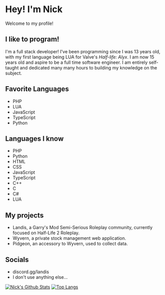 # Hey! I'm Nick
Welcome to my profile!

## I like to program!
I'm a full stack developer! I've been programming since I was 13 years old, with my first language being LUA for Valve's *Half-life: Alyx*. I am now 15 years old and aspire to be a full time software engineer. I am entirely self-taught and dedicated many many hours to building my knowledge on the subject.

## Favorite Languages
- PHP
- LUA
- JavaScript
- TypeScript
- Python

## Languages I know
- PHP
- Python
- HTML
- CSS
- JavaScript
- TypeScript
- C++
- C
- C#
- LUA

## My projects
- Landis, a Garry's Mod Semi-Serious Roleplay community, currently focused on Half-Life 2 Roleplay.
- Wyvern, a private stock management web application.
- Pidgeon, an accessory to Wyvern, used to collect data.

## Socials
- discord.gg/landis
- I don't use anything else...

[![Nick's Github Stats](https://github-readme-stats.vercel.app/api?username=urnotnick&theme=tokyonight)](https://github.com/anuraghazra/github-readme-stats)
[![Top Langs](https://github-readme-stats.vercel.app/api/top-langs/?username=urnotnick&theme=tokyonight)](https://github.com/anuraghazra/github-readme-stats)

<!--
**urnotnick/urnotnick** is a ✨ _special_ ✨ repository because its `README.md` (this file) appears on your GitHub profile.

Here are some ideas to get you started:

- 🔭 I’m currently working on ...
- 🌱 I’m currently learning ...
- 👯 I’m looking to collaborate on ...
- 🤔 I’m looking for help with ...
- 💬 Ask me about ...
- 📫 How to reach me: ...
- 😄 Pronouns: ...
- ⚡ Fun fact: ...
-->

